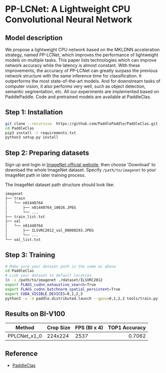 # PP-LCNet: A Lightweight CPU Convolutional Neural Network

## Model description
We propose a lightweight CPU network based on the MKLDNN acceleration strategy, named PP-LCNet, which improves the performance of lightweight models on multiple tasks. This paper lists technologies which can improve network accuracy while the latency is almost constant. With these improvements, the accuracy of PP-LCNet can greatly surpass the previous network structure with the same inference time for classification. It outperforms the most state-of-the-art models. And for downstream tasks of computer vision, it also performs very well, such as object detection, semantic segmentation, etc. All our experiments are implemented based on PaddlePaddle. Code and pretrained models are available at PaddleClas.

## Step 1: Installation

```bash
git clone --recursive  https://github.com/PaddlePaddle/PaddleClas.git
cd PaddleClas
pip3 install -r requirements.txt
python3 setup.py install
```

## Step 2: Preparing datasets

Sign up and login in [ImageNet official website](https://www.image-net.org/index.php), then choose 'Download' to download the whole ImageNet dataset. Specify `/path/to/imagenet` to your ImageNet path in later training process.

The ImageNet dataset path structure should look like:

```bash
imagenet
├── train
│   └── n01440764
│       ├── n01440764_10026.JPEG
│       └── ...
├── train_list.txt
├── val
│   └── n01440764
│       ├── ILSVRC2012_val_00000293.JPEG
│       └── ...
└── val_list.txt
```

## Step 3: Training

```bash
# Make sure your dataset path is the same as above
cd PaddleClas
# Link your dataset to default location
ln -s /path/to/imagenet ./dataset/ILSVRC2012
export FLAGS_cudnn_exhaustive_search=True
export FLAGS_cudnn_batchnorm_spatial_persistent=True
export CUDA_VISIBLE_DEVICES=0,1,2,3
python3 -u -m paddle.distributed.launch --gpus=0,1,2,3 tools/train.py -c ppcls/configs/ImageNet/PPLCNet/PPLCNet_x1_0.yaml -o Arch.pretrained=False -o Global.device=gpu
```

## Results on BI-V100

<div align="center">

| Method | Crop Size | FPS (BI x 4)  | TOP1 Accuracy |
| ------ | --------- |  --------  |--------------:|
| PPLCNet_x1_0 | 224x224  | 2537     | 0.7062 |

</div>

## Reference
- [PaddleClas](https://github.com/PaddlePaddle/PaddleClas)

